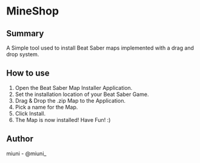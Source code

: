 # MineShop

## Summary

A Simple tool used to install Beat Saber maps implemented with a drag and drop system.

## How to use

1. Open the Beat Saber Map Installer Application.
2. Set the installation location of your Beat Saber Game.
3. Drag & Drop the .zip Map to the Application.
4. Pick a name for the Map.
5. Click Install.
6. The Map is now installed! Have Fun! :)

## Author

miuni - @miuni_
